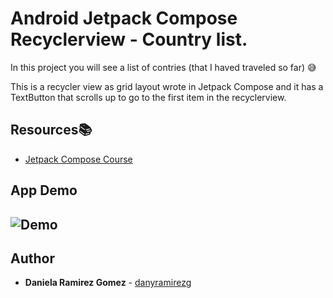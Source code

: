 # Android Jetpack Compose Recyclerview - Country list.

In this project you will see a list of contries (that I haved traveled so far) :sweat_smile:

This is a recycler view as grid layout wrote in Jetpack Compose and it has a TextButton that scrolls up to go to the first item in the recyclerview. 

## Resources:books:

* [Jetpack Compose Course](https://www.udemy.com/course/jetpack-compose-desde-0-a-profesional/) 

## App Demo
![Demo](demo.gif)
---
## Author
* **Daniela Ramirez Gomez** - [danyramirezg](https://github.com/danyramirezg)
